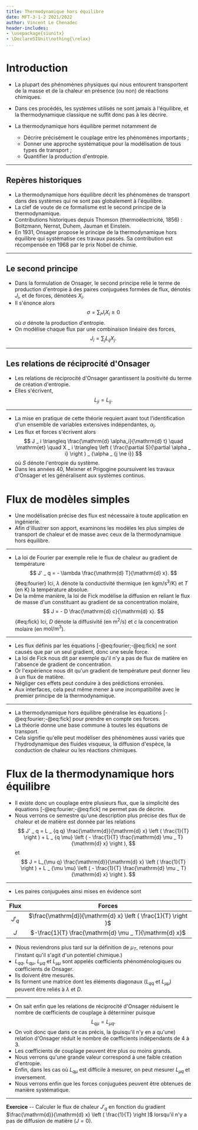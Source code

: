 ```yaml
---
title: Thermodynamique hors équilibre
date: MFT-3-1-2 2021/2022
author: Vincent Le Chenadec
header-includes:
- \usepackage{siunitx}
- \DeclareSIUnit\nothing{\relax}
...
```


# Introduction

* La plupart des phénomènes physiques qui nous entourent transportent de la masse et de la chaleur en présence (ou non) de réactions chimiques.
* Dans ces procédés, les systèmes utilisés ne sont jamais à l'équilibre, et la thermodynamique classique ne suffit donc pas à les décrire.
* La thermodynamique hors équilibre permet notamment de

	- Décrire précisément le couplage entre les phénomènes importants ;
	- Donner une approche systématique pour la modélisation de tous types de transport ;
  - Quantifier la production d'entropie.

---

## Repères historiques

* La thermodynamique hors équilibre décrit les phénomènes de transport dans des systèmes qui ne sont pas globalement à l'équilibre.
* La clef de voute de ce formalisme est le second principe de la thermodynamique.
* Contributions historiques depuis Thomson (thermoélectricité, 1856) : Boltzmann, Nernst, Duhem, Jauman et Einstein.
* En 1931, Onsager propose le principe de la thermodynamique hors équilibre qui systématise ces travaux passés. Sa contribution est récompensée en 1968 par le prix Nobel de chimie.

---

## Le second principe

* Dans la formulation de Onsager, le second principe relie le terme de production d'entropie à des paires conjuguées formées de flux, dénotés $J _ i$, et de forces, dénotées $X _ i$.
* Il s'énonce alors
$$
\sigma = \sum_i J_i X_i \ge 0
$$
où $\sigma$ dénote la production d'entropie.
* On modélise chaque flux par une combinaison linéaire des forces,
$$
J_i  = \sum_j L_{i j} X_j.
$$

---

## Les relations de réciprocité d'Onsager

* Les relations de réciprocité d'Onsager garantissent la positivité du terme de création d'entropie.
* Elles s'écrivent,
$$
L_{j i} = L_{i j}.
$$

---

* La mise en pratique de cette théorie requiert avant tout l'identification d'un ensemble de variables extensives indépendantes, $\alpha _ i$.
* Les flux et forces s'écrivent alors
$$
J _ i \triangleq \frac{\mathrm{d} \alpha_i}{\mathrm{d} t} \quad \mathrm{et} \quad X _ i \triangleq \left ( \frac{\partial S}{\partial \alpha _ i} \right ) _ {\alpha _ {j \ne i}}
$$
où $S$ dénote l'entropie du système.
* Dans les années 40, Meixner et Prigogine poursuivent les travaux d'Onsager et les généralisent aux systèmes continus.

# Flux de modèles simples

* Une modélisation précise des flux est nécessaire à toute application en ingénierie.
* Afin d'illustrer son apport, examinons les modèles les plus simples de transport de chaleur et de masse avec ceux de la thermodynamique hors équilibre.

---

* La loi de Fourier par exemple relie le flux de chaleur au gradient de température
$$
J' _ q = - \lambda \frac{\mathrm{d} T}{\mathrm{d} x}.
$$ {#eq:fourier}
	Ici, $\lambda$ dénote la conductivité thermique (en $\si{\kilo\gram\metre\per\second\cubed\per\kelvin}$) et $T$ (en $\si{\kelvin}$) la température absolue.
* De la même manière, la loi de Fick modélise la diffusion en reliant le flux de masse d'un constituant au gradient de sa concentration molaire,
$$
J = - D \frac{\mathrm{d} c}{\mathrm{d} x}.
$$ {#eq:fick}
	Ici, $D$ dénote la diffusivité (en $\si{\metre\squared\per\second}$) et $c$ la concentration molaire (en $\si{\mol\per\metre\cubed}$).

---

* Les flux définis par les équations [-@eq:fourier;-@eq:fick] ne sont causés que par un seul gradient, donc une seule force.
* La loi de Fick nous dit par exemple qu'il n'y a pas de flux de matière en l'absence de gradient de concentration.
* Or l'expérience nous dit qu'un gradient de température peut donner lieu à un flux de matière.
* Négliger ces effets peut conduire à des prédictions erronées.
* Aux interfaces, cela peut même mener à une incompatibilité avec le premier principe de la thermodynamique.

---

* La thermodynamique hors équilibre généralise les équations [-@eq:fourier;-@eq:fick] pour prendre en compte ces forces.
* La théorie donne une base commune à toutes les équations de transport.
* Cela signifie qu'elle peut modéliser des phénomènes aussi variés que l'hydrodynamique des fluides visqueux, la diffusion d'espèce, la conduction de chaleur ou les réactions chimiques.

# Flux de la thermodynamique hors équilibre

* Il existe donc un couplage entre plusieurs flux, que la simplicité des équations [-@eq:fourier;-@eq:fick] ne permet pas de décrire.
* Nous verrons ce semestre qu'une description plus précise des flux de chaleur et de matière est donnée par les relations
$$
J' _ q = L _ {q q} \frac{\mathrm{d}}{\mathrm{d} x} \left ( \frac{1}{T} \right ) + L _ {q \mu} \left ( - \frac{1}{T} \frac{\mathrm{d} \mu _ T}{\mathrm{d} x} \right ),
$$
et
$$
J = L_{\mu q} \frac{\mathrm{d}}{\mathrm{d} x} \left ( \frac{1}{T} \right ) + L _ {\mu \mu} \left ( - \frac{1}{T} \frac{\mathrm{d} \mu _ T}{\mathrm{d} x} \right ).
$$

---

* Les paires conjuguées ainsi mises en évidence sont

| Flux  | Forces |
|:-----:|:------:|
| $J'_q$ | $\frac{\mathrm{d}}{\mathrm{d} x} \left ( \frac{1}{T} \right )$ |
| $J$   | $-\frac{1}{T} \frac{\mathrm{d} \mu _ T}{\mathrm{d} x}$ |

* (Nous reviendrons plus tard sur la définition de $\mu _ T$, retenons pour l'instant qu'il s'agit d'un potentiel chimique.)
* $L _ {q q}$, $L _ {q \mu}$, $L_{\mu q}$ et $L _ {\mu \mu}$ sont appelés cœfficients phénoménologiques ou cœfficients de Onsager.
* Ils doivent être mesurés.
* Ils forment une matrice dont les éléments diagonaux ($L _{qq}$ et $L_{\mu\mu}$) peuvent être reliés à $\lambda$ et $D$.

---

* On sait enfin que les relations de réciprocité d'Onsager réduisent le nombre de cœfficients de couplage à déterminer puisque
$$
L _ {q \mu} = L_{\mu q}.
$$
* On voit donc que dans ce cas précis, la (puisqu'il n'y en a qu'une) relation d'Onsager réduit le nombre de cœfficients indépendants de $4$ à $3$.
* Les cœfficients de couplage peuvent être plus ou moins grands.
* Nous verrons qu'une grande valeur correspond à une faible création d'entropie.
* Enfin, dans les cas où $L _ {q \mu}$ est difficile à mesurer, on peut mesurer $L _ {\mu q}$ et inversement.
* Nous verrons enfin que les forces conjuguées peuvent être obtenues de manière systématique.

---

**Exercice** -- Calculer le flux de chaleur $J' _ q$ en fonction du gradient $\frac{\mathrm{d}}{\mathrm{d} x} \left ( \frac{1}{T} \right )$ lorsqu'il n'y a pas de diffusion de matière ($J = 0$).


